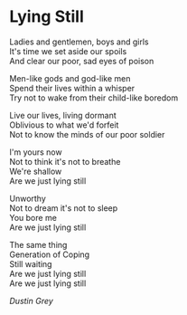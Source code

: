 # Lying Still
Ladies and gentlemen, boys and girls  
It's time we set aside our spoils  
And clear our poor, sad eyes of poison  

Men-like gods and god-like men  
Spend their lives within a whisper  
Try not to wake from their child-like boredom  

Live our lives, living dormant  
Oblivious to what we'd forfeit  
Not to know the minds of our poor soldier  

I'm yours now  
Not to think it's not to breathe  
We're shallow  
Are we just lying still  

Unworthy  
Not to dream it's not to sleep  
You bore me  
Are we just lying still  

The same thing  
Generation of Coping  
Still waiting  
Are we just lying still  
Are we just lying still  

*Dustin Grey*

